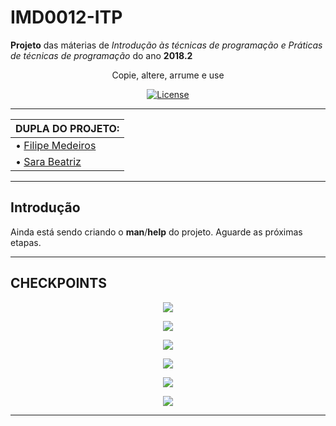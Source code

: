 # IMD0012-ITP
**Projeto** das máterias de *Introdução às técnicas de programação  e Práticas de técnicas de programação*  do ano **2018.2**       

<p align="center">
Copie, altere, arrume e use
</p>

<p align="center">
    <a href="https://github.com/filipegmedeiros/IMD0012-ITP_project/blob/master/LICENSE.md">
        <img src="https://img.shields.io/github/license/filipegmedeiros/github_django_ticket.svg?longCache=true&style=for-the-badge"
             alt="License" /></a>
</p>


-----------------------------------------------------------------------------------------------------------------------------

| **DUPLA DO PROJETO:**                                            | 
| ---------------------------------------------------------------- |
|  • [Filipe Medeiros](https://github.com/filipegmedeiros)          |
| • [Sara Beatriz](https://github.com/sarabms)                     |     

-----------------------------------------------------------------------------------------------------------------------------


 ## Introdução
Ainda está sendo criando o **man**/**help** do projeto. Aguarde as próximas etapas.

 
-----------------------------------------------------------------------------------------------------------------------------

## CHECKPOINTS


<p align="center">
    <a href="https://github.com/sarabms/database_manager/releases/tag/v0.1">
        <img src="https://img.shields.io/badge/Checkpoint%2001%20por%20Sara-Feito-brightgreen.svg?longCache=true&style=for-the-badge" /></a>
</p>


<p align="center">
    <a href="https://github.com/filipegmedeiros/IMD0012-ITP_project/releases/tag/Checkpoint01">
        <img src="https://img.shields.io/badge/Checkpoint%2001%20por%20Filipe-FAIL-red.svg?longCache=true&style=for-the-badge" /></a>
</p>

<p align="center">
    <a href="https://github.com/filipegmedeiros/IMD0012-ITP_project/releases/tag/Checkpoint02">
        <img src="https://img.shields.io/badge/Checkpoint%2002-Waiting-lightgrey.svg?longCache=true&style=for-the-badge" /></a>
</p>
<p align="center">
    <a href="https://github.com/filipegmedeiros/IMD0012-ITP_project/releases/tag/Checkpoint03">
        <img src="https://img.shields.io/badge/Checkpoint%2003-Waiting-lightgrey.svg?longCache=true&style=for-the-badge" /></a>
</p>
<p align="center">
    <a href="https://github.com/filipegmedeiros/IMD0012-ITP_project/releases/tag/Checkpoint04">
        <img src="https://img.shields.io/badge/Checkpoint%2004-Waiting-lightgrey.svg?longCache=true&style=for-the-badge" /></a>
</p>
<p align="center">
    <a href="https://github.com/filipegmedeiros/IMD0012-ITP_project/releases/tag/Checkpoint05">
        <img src="https://img.shields.io/badge/Checkpoint%2005-Waiting-lightgrey.svg?longCache=true&style=for-the-badge" /></a>
</p>


-----------------------------------------------------------------------------------------------------------------------------
 
 



